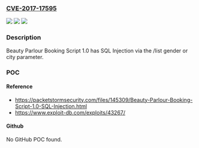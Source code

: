 ### [CVE-2017-17595](https://cve.mitre.org/cgi-bin/cvename.cgi?name=CVE-2017-17595)
![](https://img.shields.io/static/v1?label=Product&message=n%2Fa&color=blue)
![](https://img.shields.io/static/v1?label=Version&message=n%2Fa&color=blue)
![](https://img.shields.io/static/v1?label=Vulnerability&message=n%2Fa&color=brighgreen)

### Description

Beauty Parlour Booking Script 1.0 has SQL Injection via the /list gender or city parameter.

### POC

#### Reference
- https://packetstormsecurity.com/files/145309/Beauty-Parlour-Booking-Script-1.0-SQL-Injection.html
- https://www.exploit-db.com/exploits/43267/

#### Github
No GitHub POC found.

